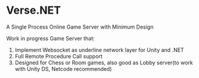 # Verse.NET
A Single Process Online Game Server with Minimum Design

Work in progress Game Server that:
1. Implement Websocket as underline network layer for Unity and .NET
2. Full Remote Procedure Call support
3. Designed for Chess or Room games, also good as Lobby server(to work with Unity DS, Netcode recommended)
